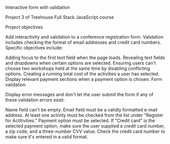 Interactive form with validation

Project 3 of Treehouse Full Stack JavaScript course

Project objectives

Add interactivity and validation to a conference registration form. Validation includes checking the format of email addresses and credit card numbers. Specific objectives include:

Adding focus to the first text field when the page loads.
Revealing text fields and dropdowns when certain options are selected.
Ensuring users can't choose two workshops held at the same time by disabling conflicting options.
Creating a running total cost of the activities a user has selected.
Display relevant payment sections when a payment option is chosen.
Form validation

Display error messages and don't let the user submit the form if any of these validation errors exist:

Name field can't be empty.
Email field must be a validly formatted e-mail address.
At least one activity must be checked from the list under "Register for Actitivities."
Payment option must be selected.
If "Credit card" is the selected payment option, make sure the user supplied a credit card number, a zip code, and a three-number CVV value.
Check the credit card number to make sure it's entered in a valid format.
